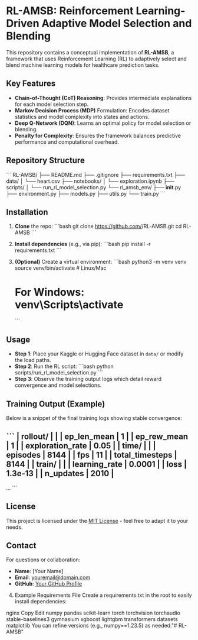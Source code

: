 # RL-AMSB: Reinforcement Learning-Driven Adaptive Model Selection and Blending

This repository contains a conceptual implementation of **RL-AMSB**, a framework that uses Reinforcement Learning (RL) to adaptively select and blend machine learning models for healthcare prediction tasks. 

## Key Features

- **Chain-of-Thought (CoT) Reasoning**: Provides intermediate explanations for each model selection step.
- **Markov Decision Process (MDP)** Formulation: Encodes dataset statistics and model complexity into states and actions.
- **Deep Q-Network (DQN)**: Learns an optimal policy for model selection or blending.
- **Penalty for Complexity**: Ensures the framework balances predictive performance and computational overhead.

## Repository Structure

\`\`\`
RL-AMSB/
├── README.md
├── .gitignore
├── requirements.txt
├── data/
│   └── heart.csv
├── notebooks/
│   └── exploration.ipynb
├── scripts/
│   └── run_rl_model_selection.py
└── rl_amsb_env/
    ├── __init__.py
    ├── environment.py
    ├── models.py
    ├── utils.py
    └── train.py
\`\`\`

## Installation

1. **Clone** the repo:
   \`\`\`bash
   git clone https://github.com/<your-username>/RL-AMSB.git
   cd RL-AMSB
   \`\`\`

2. **Install dependencies** (e.g., via pip):
   \`\`\`bash
   pip install -r requirements.txt
   \`\`\`

3. **(Optional)** Create a virtual environment:
   \`\`\`bash
   python3 -m venv venv
   source venv/bin/activate   # Linux/Mac
   # For Windows: venv\Scripts\activate
   \`\`\`

## Usage

- **Step 1**: Place your Kaggle or Hugging Face dataset in `data/` or modify the load paths.
- **Step 2**: Run the RL script:
  \`\`\`bash
  python scripts/run_rl_model_selection.py
  \`\`\`
- **Step 3**: Observe the training output logs which detail reward convergence and model selections.

## Training Output (Example)

Below is a snippet of the final training logs showing stable convergence:

\`\`\`
| rollout/            |          |
|    ep_len_mean      | 1        |
|    ep_rew_mean      | 1        |
|    exploration_rate | 0.05     |
| time/               |          |
|    episodes         | 8144     |
|    fps              | 11       |
|    total_timesteps  | 8144     |
| train/              |          |
|    learning_rate    | 0.0001   |
|    loss             | 1.3e-13  |
|    n_updates        | 2010     |
----------------------------------
...
\`\`\`

## License

This project is licensed under the [MIT License](LICENSE) - feel free to adapt it to your needs.

## Contact

For questions or collaboration:
- **Name**: [Your Name]
- **Email**: youremail@domain.com
- **GitHub**: [Your GitHub Profile](https://github.com/your-username)
4. Example Requirements File
Create a requirements.txt in the root to easily install dependencies:

nginx
Copy
Edit
numpy
pandas
scikit-learn
torch
torchvision
torchaudio
stable-baselines3
gymnasium
xgboost
lightgbm
transformers
datasets
matplotlib
You can refine versions (e.g., numpy==1.23.5) as needed."# RL-AMSB" 
